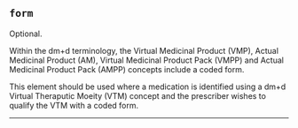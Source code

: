 ## `form`
Optional.

Within the dm+d terminology, the Virtual Medicinal Product (VMP), Actual Medicinal Product (AM), Virtual Medicinal Product Pack (VMPP) and Actual Medicinal Product Pack (AMPP) concepts include a coded form.

This element should be used where a medication is identified using a dm+d Virtual Theraputic Moeity (VTM) concept and the prescriber wishes to qualify the VTM with a coded form.

---
